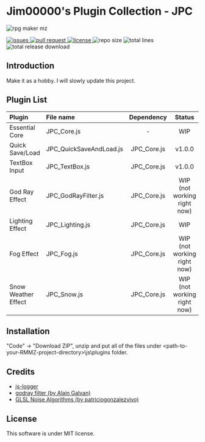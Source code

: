 # Jim00000's Plugin Collection - JPC

![rpg maker mz](https://assets-global.website-files.com/5efc0159f9a97ba05a8b2902/5f37b45f88d83d5fb98b45dc_banner-rpg-maker-mz-p-2000.jpeg)

<div>
    <p align="left">
        <a href="https://github.com/Jim00000/RMMZ-Plugin-Collection/issues">
            <img src="https://img.shields.io/github/issues/Jim00000/RMMZ-Plugin-Collection" alt="issues">
        </a>
        <a href="https://github.com/Jim00000/RMMZ-Plugin-Collection/pulls">
            <img src="https://img.shields.io/github/issues-pr/Jim00000/RMMZ-Plugin-Collection" alt="pull request">
        </a>
        <a href="https://github.com/Jim00000/RMMZ-Plugin-Collection/blob/master/LICENSE">
            <img src="https://img.shields.io/github/license/Jim00000/RMMZ-Plugin-Collection" alt="license">
        </a>
        <a>
            <img src="https://img.shields.io/github/repo-size/Jim00000/RMMZ-Plugin-Collection" alt="repo size">
        </a>
        <a>
            <img src="https://img.shields.io/tokei/lines/github/Jim00000/RMMZ-Plugin-Collection" alt="total lines">
        </a>
        <a>
            <img src="https://img.shields.io/github/downloads/Jim00000/RMMZ-Plugin-Collection/total" alt="total release download">
        </a>
    </p>
</div>

## Introduction

Make it as a hobby. I will slowly update this project.

## Plugin List

| Plugin | File name | Dependency | Status | Sample |
|:---|:---|:---:|:---:|:---:|
| Essential Core | JPC_Core.js | - | WIP | - |
| Quick Save/Load | JPC_QuickSaveAndLoad.js | JPC_Core.js | v1.0.0 | - |
| TextBox Input | JPC_TextBox.js | JPC_Core.js | v1.0.0 | <a href="https://github.com/Jim00000/RMMZ-Plugin-Collection/releases/download/sample/JPC_TextBox_Sample-20210405-36d09a3.7z">36d09a3</a> |
| God Ray Effect | JPC_GodRayFilter.js | JPC_Core.js | WIP (not working right now) | - |
| Lighting Effect | JPC_Lighting.js | JPC_Core.js | WIP |  <a href="https://github.com/Jim00000/RMMZ-Plugin-Collection/releases/download/sample/JPC_Lighting_Sample-8d5ad32082ffb7080136947437ff47b91d175cdb.7z">8d5ad32</a> |
| Fog Effect | JPC_Fog.js | JPC_Core.js | WIP (not working right now) | - |
| Snow Weather Effect | JPC_Snow.js | JPC_Core.js | WIP (not working right now) | - |

## Installation

"Code" → "Download ZIP", unzip and put all of the files under \<path-to-your-RMMZ-project-directory\>\js\plugins folder.

## Credits
- [js-logger](https://github.com/jonnyreeves/js-logger)
- [godray filter (by Alain Galvan)](https://github.com/pixijs/pixi-filters/tree/master/filters/godray)
- [GLSL Noise Algorithms (by patriciogonzalezvivo)](https://gist.github.com/patriciogonzalezvivo/670c22f3966e662d2f83)

## License

This software is under MIT license.